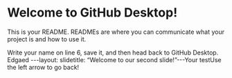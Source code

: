 # Welcome to GitHub Desktop!

This is your README. READMEs are where you can communicate what your project is and how to use it.

Write your name on line 6, save it, and then head back to GitHub Desktop.
Edgaed
 ---layout: slidetitle: “Welcome to our second slide!”---Your testUse the left arrow to go back!
